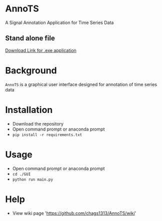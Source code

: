 # AnnoTS
A Signal Annotation Application for Time Series Data

## Stand alone file 
[Download Link for .exe application](https://drive.google.com/file/d/1qGM6XhboWKBy236scnjpAWY1NHO6cM8b/view?usp=sharing)

# Background
`AnnoTS` is a graphical user interface designed for annotation of time series data

# Installation
- Download the repository
- Open command prompt or anaconda prompt
- `pip install -r requirements.txt`

# Usage
- Open command prompt or anaconda prompt
- `cd ./GUI`
- `python run main.py`

# Help
- View wiki page 'https://github.com/chags1313/AnnoTS/wiki'
